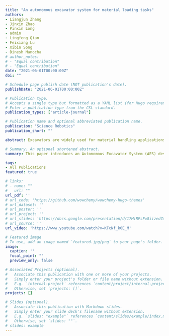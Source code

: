 ```yaml
---
title: "An autonomous excavator system for material loading tasks"
authors:
- Liangjun Zhang
- Jinxin Zhao
- Pinxin Long
- admin
- Lingfeng Qian
- Feixiang Lu
- Xibin Song
- Dinesh Manocha
# author_notes:
# - "Equal contribution"
# - "Equal contribution"
date: "2021-06-01T00:00:00Z"
doi: ""

# Schedule page publish date (NOT publication's date).
publishDate: "2021-06-01T00:00:00Z"

# Publication type.
# Accepts a single type but formatted as a YAML list (for Hugo requirements).
# Enter a publication type from the CSL standard.
publication_types: ["article-journal"]

# Publication name and optional abbreviated publication name.
publication: "Science Robotics"
publication_short: ""

abstract: Excavators are widely used for material handling applications in unstructured environments, including mining and construction. Operating excavators in a real-world environment can be challenging due to extreme conditions—such as rock sliding, ground collapse, or excessive dust—and can result in fatalities and injuries. Here, we present an autonomous excavator system (AES) for material loading tasks. Our system can handle different environments and uses an architecture that combines perception and planning. We fuse multimodal perception sensors, including LiDAR and cameras, along with advanced image enhancement, material and texture classification, and object detection algorithms. We also present hierarchical task and motion planning algorithms that combine learning-based techniques with optimization-based methods and are tightly integrated with the perception modules and the controller modules. We have evaluated AES performance on compact and standard excavators in many complex indoor and outdoor scenarios corresponding to material loading into dump trucks, waste material handling, rock capturing, pile removal, and trenching tasks. We demonstrate that our architecture improves the efficiency and autonomously handles different scenarios. AES has been deployed for real-world operations for long periods and can operate robustly in challenging scenarios. AES achieves 24 hours per intervention, i.e., the system can continuously operate for 24 hours without any human intervention. Moreover, the amount of material handled by AES per hour is closely equivalent to an experienced human operator.

# Summary. An optional shortened abstract.
summary: This paper introduces an Autonomous Excavator System (AES) designed for material loading tasks in challenging environments. Combining advanced perception and planning algorithms, AES demonstrates autonomous operation with efficiency comparable to human operators and robust performance in complex scenarios, achieving 24-hour continuous operation without human intervention.

tags:
- All Publications
featured: true

# links:
# - name: ""
#   url: ""
url_pdf: ''
# url_code: 'https://github.com/wowchemy/wowchemy-hugo-themes'
# url_dataset: ''
# url_poster: ''
# url_project: ''
# url_slides: 'https://docs.google.com/presentation/d/17MiRPsFw8iized7m4K3Ad8J7KvCzSgLO/edit?usp=sharing&ouid=109493805994328969677&rtpof=true&sd=true'
# url_source: ''
url_video: 'https://www.youtube.com/watch?v=KFcNf_k0E_M'

# Featured image
# To use, add an image named `featured.jpg/png` to your page's folder. 
image:
  caption: ''
  focal_point: ""
  preview_only: false

# Associated Projects (optional).
#   Associate this publication with one or more of your projects.
#   Simply enter your project's folder or file name without extension.
#   E.g. `internal-project` references `content/project/internal-project/index.md`.
#   Otherwise, set `projects: []`.
projects: []

# Slides (optional).
#   Associate this publication with Markdown slides.
#   Simply enter your slide deck's filename without extension.
#   E.g. `slides: "example"` references `content/slides/example/index.md`.
#   Otherwise, set `slides: ""`.
# slides: example
---
```

